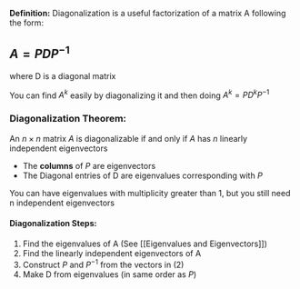 **Definition:** Diagonalization is a useful factorization of a matrix A following the form:
## $A = PDP^{-1}$
where D is a diagonal matrix

You can find $A^k$ easily by diagonalizing it and then doing $A^k = PD^kP^{-1}$

### Diagonalization Theorem:
An $n \times n$ matrix $A$ is diagonalizable if and only if $A$ has $n$ linearly independent eigenvectors
- The **columns** of $P$ are eigenvectors
- The Diagonal entries of D are eigenvalues corresponding with $P$

You can have eigenvalues with multiplicity greater than 1, but you still need n independent eigenvectors

#### Diagonalization Steps:
1. Find the eigenvalues of A (See [[Eigenvalues and Eigenvectors]])
2. Find the linearly independent eigenvectors of A
3. Construct $P$ and $P^{-1}$ from the vectors in (2)
4. Make D from eigenvalues (in same order as $P$)

